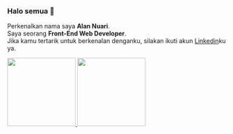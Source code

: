 ### Halo semua 👋

Perkenalkan nama saya **Alan Nuari**.  
Saya seorang **Front-End Web Developer**.  
Jika kamu tertarik untuk berkenalan denganku, silakan ikuti akun [Linkedin](https://www.linkedin.com/in/alan-nuari/)ku ya.

<p align="left">
  <a href="https://github.com/alannuari">
    <img height="157em" src="https://github-readme-stats-eight-theta.vercel.app/api?username=alannuari&show_icons=true&theme=algolia&include_all_commits=true&count_private=true"/>
    <img height="157em" src="https://github-readme-stats-eight-theta.vercel.app/api/top-langs/?username=alannuari&layout=compact&langs_count=8&theme=algolia"/>
  </a>
</p>
